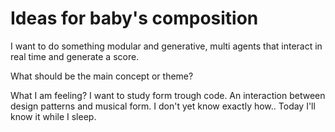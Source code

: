# Ideas for baby's composition

I want to do something modular and generative, multi agents that interact in real time and generate a score.

What should be the main concept or theme?

What I am feeling? I want to study form trough code. An interaction between design patterns and musical form. I don't yet know exactly how.. Today I'll know it while I sleep.
